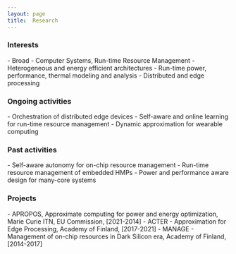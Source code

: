 ```yaml
---
layout: page
title:  Research
---
```


<h3> Interests </h3>
- Broad - Computer Systems, Run-time Resource Management
- Heterogeneous and energy efficient architectures
- Run-time power, performance, thermal modeling and analysis
- Distributed and edge processing

<h3> Ongoing activities </h3>
- Orchestration of distributed edge devices
- Self-aware and online learning for run-time resource management
- Dynamic approximation for wearable computing

<h3> Past activities </h3>
- Self-aware autonomy for on-chip resource management
- Run-time resource management of embedded HMPs
- Power and performance aware design for many-core systems

<h3> Projects </h3>
- APROPOS, Approximate computing for power and energy optimization, Marie Curie ITN, EU Commission, [2021-2014]
- ACTER - Approximation for Edge Processing, Academy of Finland, [2017-2021]
- MANAGE - Management of on-chip resources in Dark Silicon era, Academy of Finland, [2014-2017]


<!-- ### Footer

Last updated: May 2013 -->
